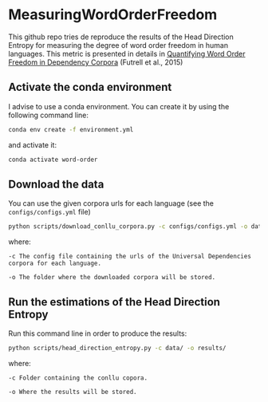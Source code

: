 # MeasuringWordOrderFreedom

This github repo tries de reproduce the results of the Head Direction Entropy for measuring the degree of word order freedom in human languages. This metric is presented in details in [Quantifying Word Order Freedom in Dependency Corpora](https://aclanthology.org/W15-2112) (Futrell et al., 2015)
## Activate the conda environment
I advise to use a conda environment. You can create it by using the following command line:
```bash
conda env create -f environment.yml
```

and activate it:
```bash
conda activate word-order
```

## Download the data

You can use the given corpora urls for each language (see the `configs/configs.yml` file)

```bash
python scripts/download_conllu_corpora.py -c configs/configs.yml -o data 
```

where:

`-c The config file containing the urls of the Universal Dependencies corpora for each language.`

`-o The folder where the downloaded corpora will be stored.`

## Run the estimations of the Head Direction Entropy

Run this command line in order to produce the results:

```bash
python scripts/head_direction_entropy.py -c data/ -o results/
```

where:

`-c Folder containing the conllu copora.`

`-o Where the results will be stored.`
